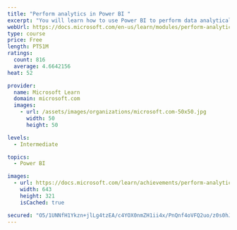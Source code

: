 ```yaml
---
title: "Perform analytics in Power BI "
excerpt: "You will learn how to use Power BI to perform data analytical functions, how to identify outliers in your data, how to group data together, and how to bin data for analysis. You will also learn how to perform time series analysis. Finally, you will work with advanced analytic features of Power BI, such as Quick Insights, AI Insights, and the Analyze feature."
webUrl: https://docs.microsoft.com/en-us/learn/modules/perform-analytics-power-bi/
type: course
price: Free
length: PT51M
ratings:
  count: 816
  average: 4.6642156
heat: 52

provider:
  name: Microsoft Learn
  domain: microsoft.com
  images:
    - url: /assets/images/organizations/microsoft.com-50x50.jpg
      width: 50
      height: 50

levels:
  - Intermediate

topics:
  - Power BI

images:
  - url: https://docs.microsoft.com/learn/achievements/perform-analytics-power-bi-social.png
    width: 643
    height: 321
    isCached: true

secured: "O5/1UNNfH1Ykzn+jlLg4tzEA/c4YOX0nmZH1ii4x/PnQnf4oVFQ2uo/z0s0hJf6Iu4Ba3csZ+rASZVWp/spgk1wwIZE13aFC7yP7FAWyIn+RV2ah1IN1vguh0RUyhzMMH93NELhShX0wWucCI5BHVrw1cTddK1snyHgMNj0TYGyDxINCz0gT8cV5TA0wDkFLKSkxh+tXcl2ojAgFUwAQmqgozkfE3UacIWa/J3RfkE4ZYjkui3AHNGhun2fcoayYVMR144fdu3DIO1lboNFCjn1MINzQ4E6gchxvmzyYdudu9FfXl9HOdR4qrqAetOxfbNKtR0/SYsF9qm76WRE1OWK4n+Qf5CIFl/nrT+rdO8WFNnNzrUJJUHdoAP5orT6O28jeUb0EV1v+XTZ/e1ARUcsEPx2mKtz1KcT43/PaIfA=;94sLUaTy9+IXOvNLZSSXzw=="
---
```


